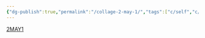```yaml
---
{"dg-publish":true,"permalink":"/collage-2-may-1/","tags":["c/self","c/jonny","c/bw","c/crack","c/faceless","c/glass","c/money","c/loss","c/flat-background"],"created":"2024-01-03T17:17:08.399-05:00","updated":"2024-01-03T17:17:43.280-05:00"}
---
```



[2MAY1](https://www.instagram.com/p/CO_Yx0mhGbC/)
